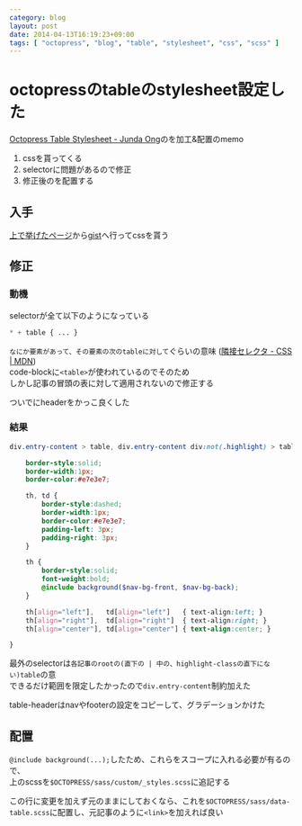 ```yaml
---
category: blog
layout: post
date: 2014-04-13T16:19:23+09:00
tags: [ "octopress", "blog", "table", "stylesheet", "css", "scss" ]
---
```


# octopressのtableのstylesheet設定した

[Octopress Table Stylesheet - Junda Ong](http://samwize.com/2012/09/24/octopress-table-stylesheet/)のを加工&配置のmemo

<!-- more -->

1.  cssを貰ってくる
2.  selectorに問題があるので修正
3.  修正後のを配置する

## 入手
[上で挙げたページ](http://samwize.com/2012/09/24/octopress-table-stylesheet/)から[gist](https://gist.github.com/programus/1993032#file-data-table-css)へ行ってcssを貰う

## 修正

### 動機
selectorが全て以下のようになっている

``` css
* + table { ... }
```

`なにか要素があって、その要素の次のtableに対して`ぐらいの意味 ([隣接セレクタ \- CSS \| MDN](https://developer.mozilla.org/ja/docs/Web/CSS/Adjacent\_sibling\_selectors))  
code-blockに`<table>`が使われているのでそのため  
しかし記事の冒頭の表に対して適用されないので修正する

ついでにheaderをかっこ良くした

### 結果
``` scss
div.entry-content > table, div.entry-content div:not(.highlight) > table {

    border-style:solid;
    border-width:1px;
    border-color:#e7e3e7;

    th, td {
        border-style:dashed;
        border-width:1px;
        border-color:#e7e3e7;
        padding-left: 3px;
        padding-right: 3px;
    }

    th {
        border-style:solid;
        font-weight:bold;
        @include background($nav-bg-front, $nav-bg-back);
    }

    th[align="left"],   td[align="left"]   { text-align:left; }
    th[align="right"],  td[align="right"]  { text-align:right; }
    th[align="center"], td[align="center"] { text-align:center; }

}
```

最外のselectorは`各記事のrootの(直下の | 中の、highlight-classの直下にない)table`の意  
できるだけ範囲を限定したかったので`div.entry-content`制約加えた

table-headerはnavやfooterの設定をコピーして、グラデーションかけた

## 配置
`@include background(...);`したため、これらをスコープに入れる必要が有るので、  
上のscssを`$OCTOPRESS/sass/custom/_styles.scss`に追記する

この行に変更を加えず元のままにしておくなら、これを`$OCTOPRESS/sass/data-table.scss`に配置し、元記事のように`<link>`を加えれば良い
